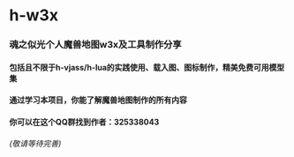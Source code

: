 # h-w3x
### 魂之似光个人魔兽地图w3x及工具制作分享
#### 包括且不限于h-vjass/h-lua的实践使用、载入图、图标制作，精美免费可用模型集
#### 通过学习本项目，你能了解魔兽地图制作的所有内容
#### 你可以在这个QQ群找到作者：325338043

###### (敬请等待完善)